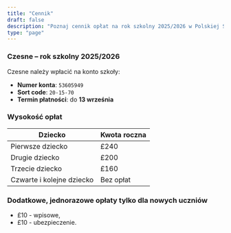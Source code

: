 ```yaml
---
title: "Cennik"
draft: false
description: "Poznaj cennik opłat na rok szkolny 2025/2026 w Polskiej Szkole w Burnley. Sprawdź wysokość czesnego i dane do wpłaty."
type: "page"
---
```

### Czesne – rok szkolny 2025/2026

Czesne należy wpłacić na konto szkoły:

- **Numer konta**: `53605949`  
- **Sort code**: `20-15-70`  
- **Termin płatności**: do **13 września**

### Wysokość opłat

| Dziecko              | Kwota roczna |
|----------------------|--------------|
| Pierwsze dziecko     |          £240|
| Drugie dziecko       | £200         |
| Trzecie dziecko      | £160         |
| Czwarte i kolejne dziecko| Bez opłat|

### Dodatkowe, jednorazowe opłaty tylko dla nowych uczniów

- £10 - wpisowe,
- £10 - ubezpieczenie.